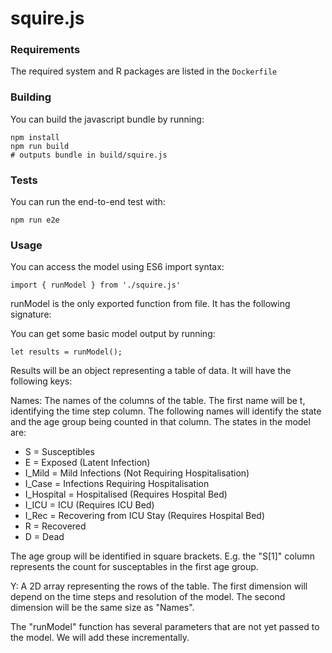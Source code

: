 # squire.js


### Requirements

The required system and R packages are listed in the `Dockerfile`

### Building

You can build the javascript bundle by running:

```
npm install
npm run build
# outputs bundle in build/squire.js
```

### Tests

You can run the end-to-end test with:

```
npm run e2e
```

### Usage

You can access the model using ES6 import syntax:

```
import { runModel } from './squire.js'
```

runModel is the only exported function from file. It has the following signature:

You can get some basic model output by running:

```
let results = runModel();
```

Results will be an object representing a table of data. It will have the following keys:

Names: The names of the columns of the table. The first name will be t, identifying the time step column. The following names will identify the state and the age group being counted in that column. The states in the model are:

* S = Susceptibles
* E = Exposed (Latent Infection)
* I_Mild = Mild Infections (Not Requiring Hospitalisation)
* I_Case = Infections Requiring Hospitalisation
* I_Hospital = Hospitalised (Requires Hospital Bed)
* I_ICU = ICU (Requires ICU Bed)
* I_Rec = Recovering from ICU Stay (Requires Hospital Bed)
* R = Recovered
* D = Dead

The age group will be identified in square brackets. E.g. the "S[1]" column represents the count for susceptables in the first age group.

Y: A 2D array representing the rows of the table. The first dimension will depend on the time steps and resolution of the model. The second dimension will be the same size as "Names".

The "runModel" function has several parameters that are not yet passed to the model. We will add these incrementally.

